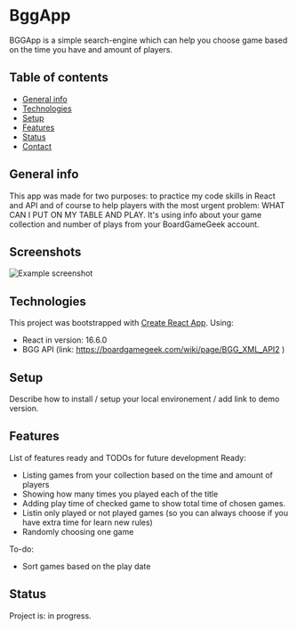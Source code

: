 # BggApp 
BGGApp is a simple search-engine which can help you choose game based on the time you have and amount of players. 

## Table of contents
* [General info](#general-info)
* [Technologies](#technologies)
* [Setup](#setup)
* [Features](#features)
* [Status](#status)
* [Contact](#contact)

## General info
This app was made for two purposes: to practice my code skills in React and API and of course to help players with the most urgent problem: WHAT CAN I PUT ON MY TABLE AND PLAY. It's using info about your game collection and number of plays from your BoardGameGeek account. 

## Screenshots
![Example screenshot](./img/screenshot.png)

## Technologies
This project was bootstrapped with [Create React App](https://github.com/facebook/create-react-app). 
Using:
* React in version: 16.6.0
* BGG API (link: https://boardgamegeek.com/wiki/page/BGG_XML_API2 )

## Setup
Describe how to install / setup your local environement / add link to demo version.

## Features
List of features ready and TODOs for future development
Ready:
* Listing games from your collection based on the time and amount of players
* Showing how many times you played each of the title
* Adding play time of checked game to show total time of chosen games.
* Listin only played or not played games (so you can always choose if you have extra time for learn new rules)
* Randomly choosing one game 

To-do:
* Sort games based on the play date


## Status
Project is: in progress.
